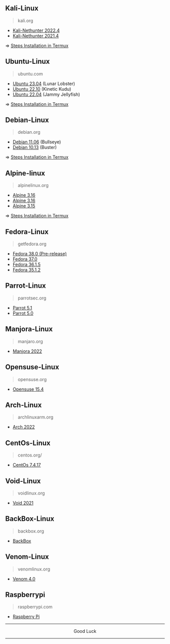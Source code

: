 ## Kali-Linux
>kali.org

* [Kali-Nethunter 2022.4](https://github.com/wahasa/nethunter/releases/tag/2022.4)
* [Kali-Nethunter 2021.4](https://github.com/wahasa/nethunter/releases/tag/2021.4)

=> [Steps Installation in Termux](https://github.com/wahasa/nethunter)

## Ubuntu-Linux
> ubuntu.com

* [Ubuntu 23.04](https://github.com/wahasa/Ubuntu/releases/tag/23.04) (Lunar Lobster)
* [Ubuntu 22.10](https://github.com/wahasa/Ubuntu/releases/tag/22.10) (Kinetic Kudu)
* [Ubuntu 22.04](https://github.com/wahasa/Ubuntu/releases/tag/22.04) (Jammy Jellyfish)

=> [Steps Installation in Termux](https://github.com/wahasa/Ubuntu)

## Debian-Linux
> debian.org

* [Debian 11.06](https://github.com/wahasa/Debian/releases/tag/11.6) (Bullseye)
* [Debian 10.13](https://github.com/wahasa/Debian/releases/tag/10.13) (Buster)

=> [Steps Installation in Termux](https://github.com/wahasa/Debian)

## Alpine-linux
> alpinelinux.org

* [Alpine 3.16](https://github.com/wahasa/Alpine/releases/tag/3.17)
* [Alpine 3.16](https://github.com/wahasa/Alpine/releases/tag/3.16)
* [Alpine 3.15](https://github.com/wahasa/Alpine/releases/tag/3.15)

=> [Steps Installation in Termux](https://github.com/wahasa/Alpine)

## Fedora-Linux
> getfedora.org

* [Fedora 38.0 (Pre-release)](https://github.com/fedora-cloud/docker-brew-fedora/tree/e7136a4190768fa604776d6535269a6b52189a4c)
* [Fedora 37.0](https://github.com/fedora-cloud/docker-brew-fedora/tree/1853328a811b98a580c4d3ca50d10cd788ba9d64)
* [Fedora 36.1.5](https://archives.fedoraproject.org/pub/archive/fedora/linux/releases/36/Container)
* [Fedora 35.1.2](https://archives.fedoraproject.org/pub/archive/fedora/linux/releases/35/Container)

## Parrot-Linux
> parrotsec.org

* [Parrot 5.1](https://ftp.up.pt/parrot/iso/5.1.2)
* [Parrot 5.0](https://ftp.up.pt/parrot/iso/5.0.1)

## Manjora-Linux
> manjaro.org

* [Manjora 2022](https://github.com/manjaro-arm/rootfs/releases)

## Opensuse-Linux
> opensuse.org

* [Opensuse 15.4](http://download.opensuse.org/ports)

## Arch-Linux
> archlinuxarm.org

* [Arch 2022](http://tw2.mirror.archlinuxarm.org/os)

## CentOs-Linux
> centos.org/

* [CentOs 7.4.17](https://vault.centos.org/altarch/7.4.1708/isos/)

## Void-Linux
> voidlinux.org

* [Void 2021](https://a-hel-fi.m.voidlinux.org/live/current)

## BackBox-Linux
> backbox.org

* [BackBox](https://github.com/EXALAB/Anlinux-Resources/tree/master/Rootfs/BackBox)

## Venom-Linux
> venomlinux.org

* [Venom 4.0](https://github.com/venomlinux/ports/releases)

## Raspberrypi
> raspberrypi.com

* [Raspberry Pi](http://downloads.raspberrypi.org)

---
<p align="center">Good Luck</p>

---
